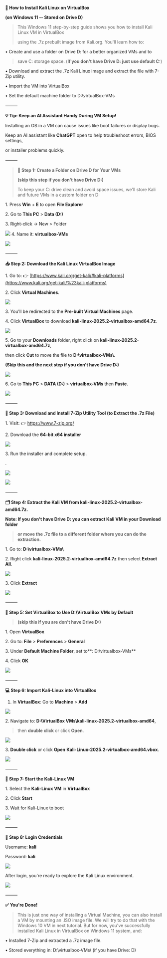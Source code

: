 ﻿**💽 How to Install Kali Linux on VirtualBox**

**(on Windows 11 -- Stored on Drive D)**

> This Windows 11 step-by-step guide shows you how to install Kali Linux
> VM in VirtualBox
>
> using the .7z prebuilt image from Kali.org. You'll learn how to:

• Create and use a folder on Drive D: for a better organized VMs and to

> save C: storage space. (**If you don't have Drive D: just use default
> C:**)

• Download and extract the .7z Kali Linux image and extract the file
with 7-Zip utility.

• Import the VM into VirtualBox

• Set the default machine folder to D:\\virtualBox-VMs

⸻

**💡 Tip: Keep an AI Assistant Handy During VM Setup!**

Installing an OS in a VM can cause issues like boot failures or display
bugs.

Keep an AI assistant like **ChatGPT** open to help troubleshoot errors,
BIOS settings,

or installer problems quickly.

⸻

> **📁 Step 1: Create a Folder on Drive D for Your VMs**
>
> **(skip this step if you don't have Drive D:)**
>
> To keep your C: drive clean and avoid space issues, we'll store Kali
> and future VMs in a custom folder on D:

1\. Press **Win** + **E** to open **File Explorer**

2\. Go to **This PC** \> **Data (D:)**

3\. Right-click → New \> Folder

![](../images/2Kali2-images/1.png) 
4\. Name it: **virtualbox-VMs**

![](../images/2Kali2-images/2.png) 

⸻

**📥 Step 2: Download the Kali Linux VirtualBox Image**

1\. Go to: 👉
[https://www.kali.org/get-kali/#kali-platforms](https://www.kali.org/get-kali/%23kali-platforms)

2\. Click **Virtual Machines**.

![](../images/2Kali2-images/3.png) 

3\. You'll be redirected to the **Pre-built Virtual Machines** page.

4\. Click **VirtualBox** to download
**kali-linux-2025.2-virtualbox-amd64.7z**.

![](../images/2Kali2-images/4.png)
 
5\. Go to your **Downloads** folder, right click on
**kali-linux-2025.2-virtualbox-amd64.7z**,

then click **Cut** to move the file to **D:\\virtualbox-VMs\\.**

**(Skip this and the next step if you don't have Drive D:)**

![](../images/2Kali2-images/5.png) 

6\. Go to **This PC** \> **DATA (D:)** \> **virtualbox-VMs** then
**Paste**.

![](../images/2Kali2-images/6.png) 

⸻

**🧰 Step 3: Download and Install 7-Zip Utility Tool (to Extract the .7z
File)**

1\. Visit: 👉 <https://www.7-zip.org/>

2\. Download the **64-bit x64 installer**

![](../images/2Kali2-images/7.png) 

3\. Run the installer and complete setup.

.

![](../images/2Kali2-images/8.png) 

![](../images/2Kali2-images/9.png)
 
⸻

**🗂️ Step 4: Extract the Kali VM from
kali-linux-2025.2-virtualbox-amd64.7z.**

**Note: If you don't have Drive D: you can extract Kali VM in your
Download folder**

> **or move the .7z file to a different folder where you can do the
> extraction.**

1\. Go to: **D:\\virtualbox-VMs\\**

2\. Right click **kali-linux-2025.2-virtualbox-amd64.7z** then select
**Extract All**.

![](../images/2Kali2-images/10.png) 

3\. Click **Extract**

![](../images/2Kali2-images/11.png)
 
⸻

**📂 Step 5: Set VirtualBox to Use D:\\VirtualBox VMs by Default**

> **(skip this if you are don't have Drive D:)**

1\. Open **VirtualBox**

2\. Go to: **File** \> **Preferences** \> **General**

3\. Under **Default Machine Folder**, set to**: D:\\virtualbox-VMs**

4\. Click **OK**

![](../images/2Kali2-images/12.png) 

⸻

**💻 Step 6: Import Kali-Linux into VirtualBox**

1.  In **VirtualBox**: Go to **Machine** \> **Add**

![](../images/2Kali2-images/13.png) 

2\. Navigate to: **D:\\VirtualBox
VMs\\kali-linux-2025.2-virtualbox-amd64**,

> then **double click** or click **Open**.

![](../images/2Kali2-images/14.png) 

3\. **Double click** or click **Open**
**Kali-Linux-2025.2-virtualbox-amd64.vbox**.

![](../images/2Kali2-images/15.png) 

⸻

**🚀 Step 7: Start the Kali-Linux VM**

1\. Select the **Kali-Linux VM** in **VirtualBox**

2\. Click **Start**

3\. Wait for Kali-Linux to boot

![](../images/2Kali2-images/16.png) 

⸻

**🔐 Step 8: Login Credentials**

Username: **kali**

Password: **kali**

![](../images/2Kali2-images/17.png) 

After login, you're ready to explore the Kali Linux environment.

![](../images/2Kali2-images/18.png) 

⸻

**✅ You're Done!**

> This is just one way of installing a Virtual Machine, you can also
> install a VM by mounting an .ISO image file. We will try to do that
> with the Windows 10 VM in next tutorial. But for now, you've
> successfully installed Kali Linux in VirtualBox on Windows 11 system,
> and:

• Installed 7-Zip and extracted a .7z image file.

• Stored everything in: D:\\virtualbox-VMs\\ (if you have Drive: D)
